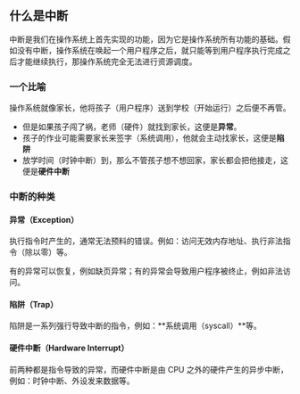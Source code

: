 ## 什么是中断

中断是我们在操作系统上首先实现的功能，因为它是操作系统所有功能的基础。假如没有中断，操作系统在唤起一个用户程序之后，就只能等到用户程序执行完成之后才能继续执行，那操作系统完全无法进行资源调度。

### 一个比喻

操作系统就像家长，他将孩子（用户程序）送到学校（开始运行）之后便不再管。
- 但是如果孩子闯了祸，老师（硬件）就找到家长，这便是**异常**。
- 孩子的作业可能需要家长来签字（系统调用），他就会主动找家长，这便是**陷阱**
- 放学时间（时钟中断）到，那么不管孩子想不想回家，家长都会把他接走，这便是**硬件中断**

### 中断的种类

#### 异常（Exception）
执行指令时产生的，通常无法预料的错误。例如：访问无效内存地址、执行非法指令（除以零）等。

有的异常可以恢复，例如缺页异常；有的异常会导致用户程序被终止，例如非法访问。

#### 陷阱（Trap）
陷阱是一系列强行导致中断的指令，例如：**系统调用（syscall）**等。

#### 硬件中断（Hardware Interrupt）
前两种都是指令导致的异常，而硬件中断是由 CPU 之外的硬件产生的异步中断，例如：时钟中断、外设发来数据等。